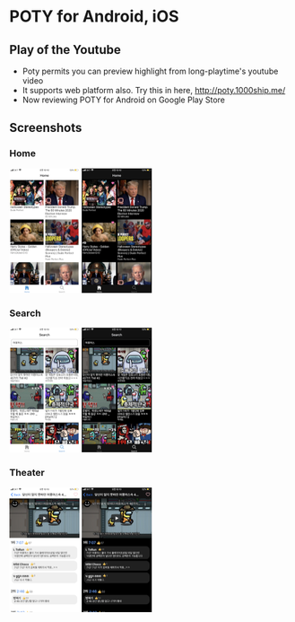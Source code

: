 # **POTY for Android, iOS**

## Play of the Youtube
- Poty permits you can preview highlight from long-playtime's youtube video
- It supports web platform also. Try this in here, http://poty.1000ship.me/
- Now reviewing POTY for Android on Google Play Store

## Screenshots
### Home

<img src="_readme/home.png" alt="home" style="zoom:25%;" />

<img src="_readme/home-dark.png" alt="home-dark" style="zoom:25%;" />

### Search

<img src="_readme/search.png" alt="search" style="zoom:25%;" />

<img src="_readme/search-dark.png" alt="search-dark" style="zoom:25%;" />

### Theater

<img src="_readme/theater.png" alt="theater" style="zoom:25%;" />

<img src="_readme/theater-dark.png" alt="theater-dark" style="zoom:25%;" />

